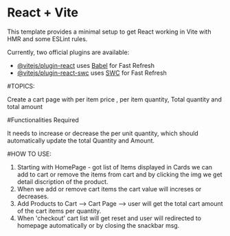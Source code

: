 # React + Vite

This template provides a minimal setup to get React working in Vite with HMR and some ESLint rules.

Currently, two official plugins are available:

- [@vitejs/plugin-react](https://github.com/vitejs/vite-plugin-react/blob/main/packages/plugin-react/README.md) uses [Babel](https://babeljs.io/) for Fast Refresh
- [@vitejs/plugin-react-swc](https://github.com/vitejs/vite-plugin-react-swc) uses [SWC](https://swc.rs/) for Fast Refresh


#TOPICS:

Create a cart page with per item price , per item quantity, Total quantity and total amount

#Functionalities Required

It needs to increase or decrease the per unit quantity, which should automatically update the total Quantity and Amount.

#HOW TO USE:

1. Starting with HomePage - got list of Items displayed in Cards we can add to cart or remove the items from cart and by clicking the img we get detail discription of the product.
2. When we add or remove cart items the cart value will increses or decreases.
3. Add Products to Cart --> Cart Page --> user will get the total cart amount of the cart items per quantity.
4. When 'checkout' cart list will get reset and user will redirected to homepage automatically or by closing the snackbar msg.
